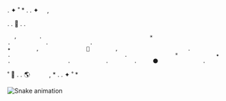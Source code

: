 .           ✦             ˚              *                        .              .            ✦              ‍ ‍ ‍ ‍                  ,      

.             .   ﾟ      .             .

      ,       .                                  ☀️                                                        .           .             .                                                                                        ✦        ,               🚀        ,    ‍ ‍ ‍ ‍               .            .                                    .               *            ✦                                               .                  .           .        .     🌑              .       

 ˚                     ﾟ     .               .      🌎 ‍ ‍ ‍ ‍ ‍ ‍ ‍ ‍ ‍ ‍ ,                * .                    .           ✦             ˚              *

![Snake animation](https://github.com/mirsaid-mirzohidov/mirsaid-mirzohidov/blob/output/github-contribution-grid-snake.svg)
